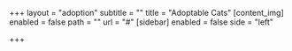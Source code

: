 +++
layout = "adoption"
subtitle = ""
title = "Adoptable Cats"
[content_img]
enabled = false
path = ""
url = "#"
[sidebar]
enabled = false
side = "left"

+++
